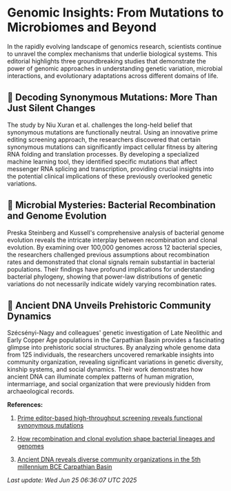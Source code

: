 # Genomic Insights: From Mutations to Microbiomes and Beyond

In the rapidly evolving landscape of genomics research, scientists continue to unravel the complex mechanisms that underlie biological systems. This editorial highlights three groundbreaking studies that demonstrate the power of genomic approaches in understanding genetic variation, microbial interactions, and evolutionary adaptations across different domains of life.

## 🧬 Decoding Synonymous Mutations: More Than Just Silent Changes

The study by Niu Xuran et al. challenges the long-held belief that synonymous mutations are functionally neutral. Using an innovative prime editing screening approach, the researchers discovered that certain synonymous mutations can significantly impact cellular fitness by altering RNA folding and translation processes. By developing a specialized machine learning tool, they identified specific mutations that affect messenger RNA splicing and transcription, providing crucial insights into the potential clinical implications of these previously overlooked genetic variations.

## 🦠 Microbial Mysteries: Bacterial Recombination and Genome Evolution

Preska Steinberg and Kussell's comprehensive analysis of bacterial genome evolution reveals the intricate interplay between recombination and clonal evolution. By examining over 100,000 genomes across 12 bacterial species, the researchers challenged previous assumptions about recombination rates and demonstrated that clonal signals remain substantial in bacterial populations. Their findings have profound implications for understanding bacterial phylogeny, showing that power-law distributions of genetic variations do not necessarily indicate widely varying recombination rates.

## 🌿 Ancient DNA Unveils Prehistoric Community Dynamics

Szécsényi-Nagy and colleagues' genetic investigation of Late Neolithic and Early Copper Age populations in the Carpathian Basin provides a fascinating glimpse into prehistoric social structures. By analyzing whole genome data from 125 individuals, the researchers uncovered remarkable insights into community organization, revealing significant variations in genetic diversity, kinship systems, and social dynamics. Their work demonstrates how ancient DNA can illuminate complex patterns of human migration, intermarriage, and social organization that were previously hidden from archaeological records.

**References:**

1. [Prime editor-based high-throughput screening reveals functional synonymous mutations](https://pubmed.ncbi.nlm.nih.gov/40555761)

2. [How recombination and clonal evolution shape bacterial lineages and genomes](https://pubmed.ncbi.nlm.nih.gov/40554592)

3. [Ancient DNA reveals diverse community organizations in the 5th millennium BCE Carpathian Basin](https://pubmed.ncbi.nlm.nih.gov/40555717)

*Last update: Wed Jun 25 06:36:07 UTC 2025*
